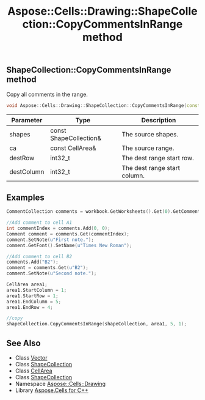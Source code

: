 ﻿---
title: Aspose::Cells::Drawing::ShapeCollection::CopyCommentsInRange method
linktitle: CopyCommentsInRange
second_title: Aspose.Cells for C++ API Reference
description: 'Aspose::Cells::Drawing::ShapeCollection::CopyCommentsInRange method. Copy all comments in the range in C++.'
type: docs
weight: 4200
url: /cpp/aspose.cells.drawing/shapecollection/copycommentsinrange/
---
## ShapeCollection::CopyCommentsInRange method


Copy all comments in the range.

```cpp
void Aspose::Cells::Drawing::ShapeCollection::CopyCommentsInRange(const ShapeCollection &shapes, const CellArea &ca, int32_t destRow, int32_t destColumn)
```


| Parameter | Type | Description |
| --- | --- | --- |
| shapes | const ShapeCollection\& | The source shapes. |
| ca | const CellArea\& | The source range. |
| destRow | int32_t | The dest range start row. |
| destColumn | int32_t | The dest range start column. |


## Examples


```cpp
CommentCollection comments = workbook.GetWorksheets().Get(0).GetComments();

//Add comment to cell A1
int commentIndex = comments.Add(0, 0);
Comment comment = comments.Get(commentIndex);
comment.SetNote(u"First note.");
comment.GetFont().SetName(u"Times New Roman");

//Add comment to cell B2
comments.Add("B2");
comment = comments.Get(u"B2");
comment.SetNote(u"Second note.");

CellArea area1;
area1.StartColumn = 1;
area1.StartRow = 1;
area1.EndColumn = 5;
area1.EndRow = 4;

//copy
shapeCollection.CopyCommentsInRange(shapeCollection, area1, 5, 1);
```

## See Also

* Class [Vector](../../../aspose.cells/vector/)
* Class [ShapeCollection](../)
* Class [CellArea](../../../aspose.cells/cellarea/)
* Class [ShapeCollection](../)
* Namespace [Aspose::Cells::Drawing](../../)
* Library [Aspose.Cells for C++](../../../)
